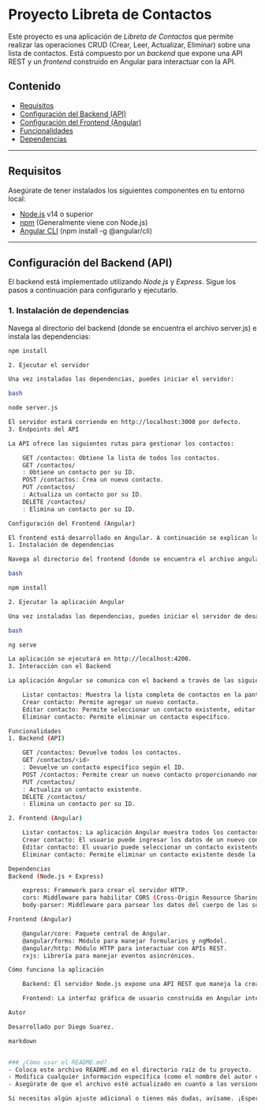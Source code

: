 # Proyecto Libreta de Contactos

Este proyecto es una aplicación de *Libreta de Contactos* que permite realizar las operaciones CRUD (Crear, Leer, Actualizar, Eliminar) sobre una lista de contactos. Está compuesto por un *backend* que expone una API REST y un *frontend* construido en Angular para interactuar con la API.

## Contenido

- [Requisitos](#requisitos)
- [Configuración del Backend (API)](#configuración-del-backend-api)
- [Configuración del Frontend (Angular)](#configuración-del-frontend-angular)
- [Funcionalidades](#funcionalidades)
- [Dependencias](#dependencias)

---

## Requisitos

Asegúrate de tener instalados los siguientes componentes en tu entorno local:

- [Node.js](https://nodejs.org) v14 o superior
- [npm](https://www.npmjs.com/) (Generalmente viene con Node.js)
- [Angular CLI](https://angular.io/cli) (npm install -g @angular/cli)

---

## Configuración del Backend (API)

El backend está implementado utilizando *Node.js* y *Express*. Sigue los pasos a continuación para configurarlo y ejecutarlo.

### 1. Instalación de dependencias

Navega al directorio del backend (donde se encuentra el archivo server.js) e instala las dependencias:

```bash
npm install

2. Ejecutar el servidor

Una vez instaladas las dependencias, puedes iniciar el servidor:

bash

node server.js

El servidor estará corriendo en http://localhost:3000 por defecto.
3. Endpoints del API

La API ofrece las siguientes rutas para gestionar los contactos:

    GET /contactos: Obtiene la lista de todos los contactos.
    GET /contactos/
    : Obtiene un contacto por su ID.
    POST /contactos: Crea un nuevo contacto.
    PUT /contactos/
    : Actualiza un contacto por su ID.
    DELETE /contactos/
    : Elimina un contacto por su ID.

Configuración del Frontend (Angular)

El frontend está desarrollado en Angular. A continuación se explican los pasos para configurarlo y ejecutarlo.
1. Instalación de dependencias

Navega al directorio del frontend (donde se encuentra el archivo angular.json) e instala las dependencias necesarias con:

bash

npm install

2. Ejecutar la aplicación Angular

Una vez instaladas las dependencias, puedes iniciar el servidor de desarrollo de Angular con:

bash

ng serve

La aplicación se ejecutará en http://localhost:4200.
3. Interacción con el Backend

La aplicación Angular se comunica con el backend a través de las siguientes funcionalidades:

    Listar contactos: Muestra la lista completa de contactos en la pantalla.
    Crear contacto: Permite agregar un nuevo contacto.
    Editar contacto: Permite seleccionar un contacto existente, editar sus datos y guardarlos.
    Eliminar contacto: Permite eliminar un contacto específico.

Funcionalidades
1. Backend (API)

    GET /contactos: Devuelve todos los contactos.
    GET /contactos/<id>
    : Devuelve un contacto específico según el ID.
    POST /contactos: Permite crear un nuevo contacto proporcionando nombres, apellidos, correo, telefono, celular, y direccion.
    PUT /contactos/
    : Actualiza un contacto existente.
    DELETE /contactos/
    : Elimina un contacto por su ID.

2. Frontend (Angular)

    Listar contactos: La aplicación Angular muestra todos los contactos obtenidos del backend.
    Crear contacto: El usuario puede ingresar los datos de un nuevo contacto y agregarlo a la lista.
    Editar contacto: El usuario puede seleccionar un contacto existente, modificar sus datos y guardarlos.
    Eliminar contacto: Permite eliminar un contacto existente desde la interfaz.

Dependencias
Backend (Node.js + Express)

    express: Framework para crear el servidor HTTP.
    cors: Middleware para habilitar CORS (Cross-Origin Resource Sharing).
    body-parser: Middleware para parsear los datos del cuerpo de las solicitudes HTTP.

Frontend (Angular)

    @angular/core: Paquete central de Angular.
    @angular/forms: Módulo para manejar formularios y ngModel.
    @angular/http: Módulo HTTP para interactuar con APIs REST.
    rxjs: Librería para manejar eventos asincrónicos.

Cómo funciona la aplicación

    Backend: El servidor Node.js expone una API REST que maneja la creación, lectura, actualización y eliminación de contactos. Los datos se mantienen en memoria en un array en lugar de una base de datos, lo que simplifica el desarrollo y las pruebas locales.

    Frontend: La interfaz gráfica de usuario construida en Angular interactúa con el backend a través de llamadas HTTP. El frontend permite al usuario visualizar la lista de contactos, agregar nuevos, editar los existentes y eliminarlos.

Autor

Desarrollado por Diego Suarez.

markdown


### ¿Cómo usar el README.md?
- Coloca este archivo README.md en el directorio raíz de tu proyecto.
- Modifica cualquier información específica (como el nombre del autor o los detalles adicionales) según lo necesites.
- Asegúrate de que el archivo esté actualizado en cuanto a las versiones de las dependencias que estás utilizando y cualquier cambio en la estructura del proyecto.

Si necesitas algún ajuste adicional o tienes más dudas, avísame. ¡Espero que te sea útil!
